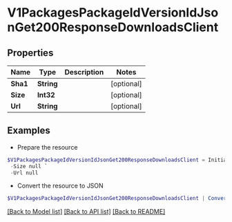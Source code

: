 # V1PackagesPackageIdVersionIdJsonGet200ResponseDownloadsClient
## Properties

Name | Type | Description | Notes
------------ | ------------- | ------------- | -------------
**Sha1** | **String** |  | [optional] 
**Size** | **Int32** |  | [optional] 
**Url** | **String** |  | [optional] 

## Examples

- Prepare the resource
```powershell
$V1PackagesPackageIdVersionIdJsonGet200ResponseDownloadsClient = Initialize-PSOpenAPIToolsV1PackagesPackageIdVersionIdJsonGet200ResponseDownloadsClient  -Sha1 null `
 -Size null `
 -Url null
```

- Convert the resource to JSON
```powershell
$V1PackagesPackageIdVersionIdJsonGet200ResponseDownloadsClient | ConvertTo-JSON
```

[[Back to Model list]](../README.md#documentation-for-models) [[Back to API list]](../README.md#documentation-for-api-endpoints) [[Back to README]](../README.md)

